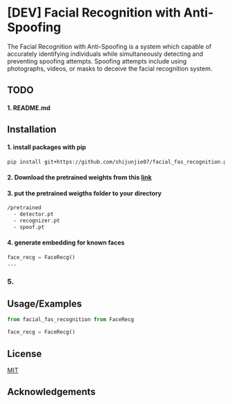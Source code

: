 
# [DEV] Facial Recognition with Anti-Spoofing

The Facial Recognition with Anti-Spoofing is a system which capable of accurately identifying individuals while simultaneously detecting and preventing spoofing attempts. Spoofing attempts include using photographs, videos, or masks to deceive the facial recognition system.
## TODO
#### 1. README.md
## Installation

#### 1. install packages with pip
```bash
pip install git+https://github.com/shijunjie07/facial_fas_recognition.git
```
#### 2. Download the pretrained weights from this [link](https://drive.google.com/drive/folders/1dqH2P7YGROh9SbjQDMsMX0vs8O8JzDPE?usp=sharing)
#### 3. put the pretrained weigths folder to your directory
```bash
/pretrained
  - detector.pt
  - recognizer.pt
  - spoof.pt
```
#### 4. generate embedding for known faces
```python
face_recg = FaceRecg()
...

```
### 5. 
## Usage/Examples

```python
from facial_fas_recognition from FaceRecg

face_recg = FaceRecg()
```


## License

[MIT](https://choosealicense.com/licenses/mit/)


## Acknowledgements
